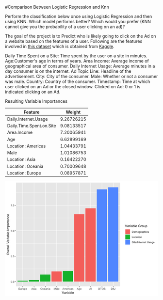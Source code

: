 #Comparison Between Logistic Regression and Knn

Perform the classification below once using Logistic Regression and then using KNN. Which model performs better? Which would you prefer (KNN cannot give you the probability of a user clicking on an ad)?

The goal of the project is to Predict who is likely going to click on the Ad on a website based on the features of a user. Following are the features involved in [this dataset](https://www.kaggle.com/fayomi/advertising) which is obtained from [Kaggle](https://www.kaggle.com).

Daily Time Spent on a Site: Time spent by the user on a site in minutes.
Age:Customer's age in terms of years.
Area Income: Average income of geographical area of consumer.
Daily Internet Usage: Average minutes in a day consumer is on the internet.
Ad Topic Line: Headline of the advertisement.
City: City of the consumer.
Male: Whether or not a consumer was male.
Country: Country of the consumer.
Timestamp: Time at which user clicked on an Ad or the closed window.
Clicked on Ad: 0 or 1 is indicated clicking on an Ad.


Resulting Variable Importances

| Feature                  | Weight     |
|--------------------------|------------|
| Daily.Internet.Usage     | 9.26726215 |
| Daily.Time.Spent.on.Site | 9.08133517 |
| Area.Income              | 7.20065941 |
| Age                      | 6.62899169 |
| Location: Americas       | 1.04433791 |
| Male                     | 1.01086753 |
| Location: Asia           | 0.16422270 |
| Location: Oceania        | 0.70009648 |
| Location: Europe         | 0.08957871 |



![alt text](https://raw.githubusercontent.com/ivan-sepulveda/predict-ad-click/master/glmVarImp.png)
